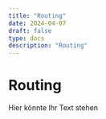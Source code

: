```yaml
---
title: "Routing"
date: 2024-04-07
draft: false
type: docs
description: "Routing"
---
```


# Routing

Hier könnte Ihr Text stehen